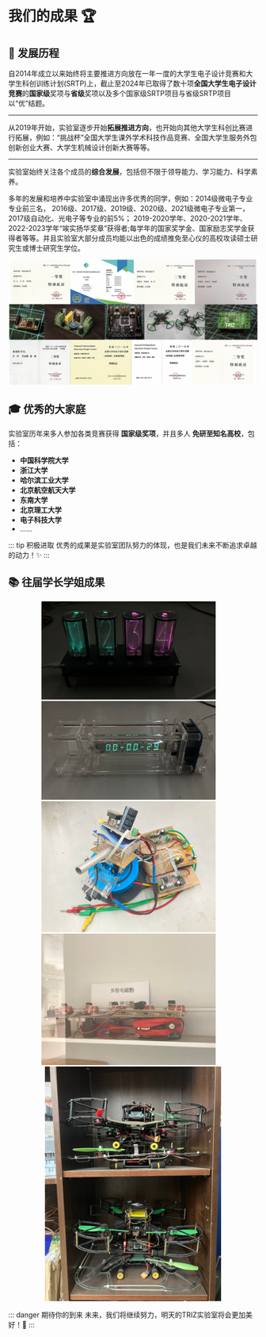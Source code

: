 # **我们的成果 🏆**

## 📖 发展历程

自2014年成立以来始终将主要推进方向放在一年一度的大学生电子设计竞赛和大学生科创训练计划(SRTP)上，截止至2024年已取得了数十项**全国大学生电子设计竞赛**的**国家级**奖项与**省级**奖项以及多个国家级SRTP项目与省级SRTP项目以“优”结题。

----

从2019年开始，实验室逐步开始**拓展推进方向**，也开始向其他大学生科创比赛进行拓展，例如：“挑战杯”全国大学生课外学术科技作品竞赛、全国大学生服务外包创新创业大赛、大学生机械设计创新大赛等等。    

---

实验室始终关注各个成员的**综合发展**，包括但不限于领导能力、学习能力、科学素养。

多年的发展和培养中实验室中涌现出许多优秀的同学，例如：2014级微电子专业专业前三名， 2016级、2017级、2019级、2020级、2021级微电子专业第一，2017级自动化、光电子等专业的前5%； 2019-2020学年、2020-2021学年、2022-2023学年“竢实扬华奖章”获得者;每学年的国家奖学金、国家励志奖学金获得者等等。并且实验室大部分成员均能以出色的成绩推免至心仪的高校攻读硕士研究生或博士研究生学位。

<center>
    <img src="./2024/奖状成果.png" alt="奖状成果" style="zoom:70%;"/>
</center>




## 🎓 优秀的大家庭 

实验室历年来多人参加各类竞赛获得 **国家级奖项**，并且多人 **免研至知名高校**，包括：
- **中国科学院大学**
- **浙江大学**
- **哈尔滨工业大学**
- **北京航空航天大学**
- **东南大学**
- **北京理工大学**
- **电子科技大学**
- ......

::: tip 积极进取
优秀的成果是实验室团队努力的体现，也是我们未来不断追求卓越的动力！✨
:::



## 📚 往届学长学姐成果
<center>
    <img src="./2024/辉光管时钟.png" alt="辉光管时钟" style="zoom:35%;"/>
    &emsp;
    <img src="./2024/辉光管.png" alt="辉光管" style="zoom:35%;"/>
    &emsp;
    <img src="./2024/电磁炮.png" alt="电磁炮" style="zoom:35%;"/>
    &emsp;
    <img src="./2024/多级电磁炮.png" alt="多级电磁炮" style="zoom:35%;"/>
    &emsp;
    <img src="./2024/飞行器.png" alt="飞行器" style="zoom:47%;"/>
</center>


::: danger 期待你的到来
未来，我们将继续努力，明天的TRIZ实验室将会更加美好！🎉
:::
